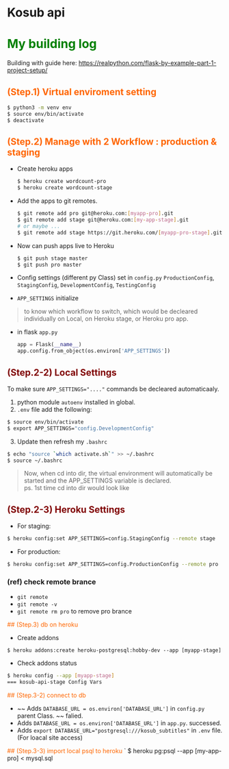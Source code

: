 # Kosub api




# <font color=#008000> My building log </font>
Building with guide here: https://realpython.com/flask-by-example-part-1-project-setup/

## <font color=#FF6600> (Step.1) Virtual enviroment setting </font>
```bash
$ python3 -m venv env
$ source env/bin/activate
$ deactivate
```

## <font color=#FF6600> (Step.2) Manage with 2 Workflow : production & staging </font>
- Create heroku apps
    ```bash
    $ heroku create wordcount-pro
    $ heroku create wordcount-stage
    ```
- Add the apps to git remotes.
    ```bash
    $ git remote add pro git@heroku.com:[myapp-pro].git
    $ git remote add stage git@heroku.com:[my-app-stage].git
    # or maybe ...
    $ git remote add stage https://git.heroku.com/[myapp-pro-stage].git
    ```
- Now can push apps live to Heroku
    ```bash
    $ git push stage master
    $ git push pro master
    ```

- Config settings (different py Class) set in `config.py`
  `ProductionConfig`, `StagingConfig`, `DevelopmentConfig`, `TestingConfig`

- `APP_SETTINGS` initialize
 > to know which workflow to switch, which would be decleared individually on Local, on Heroku stage, or Heroku pro app.
 - in flask `app.py`
   ```python
   app = Flask(__name__)
   app.config.from_object(os.environ['APP_SETTINGS'])
   ```

## <font color=#800000> (Step.2-2) Local Settings </font>
To make sure `APP_SETTINGS="...."` commands be decleared automaticaaly.
1. python module `autoenv` installed in global.
2. `.env` file add the following:
```bash
$ source env/bin/activate
$ export APP_SETTINGS="config.DevelopmentConfig"
```
3. Update then refresh my `.bashrc`
```bash
$ echo "source `which activate.sh`" >> ~/.bashrc
$ source ~/.bashrc
```
> Now, when cd into dir, the virtual environment will automatically be started and the APP_SETTINGS variable is declared. <br />
> ps. 1st time cd into dir would look like

## <font color=#800000> (Step.2-3) Heroku Settings </font>
- For staging:
```bash
$ heroku config:set APP_SETTINGS=config.StagingConfig --remote stage
```
- For production:
```bash
$ heroku config:set APP_SETTINGS=config.ProductionConfig --remote pro
```

### (ref) check remote brance
 - `git remote`
 - `git remote -v`
 - `git remote rm pro` to remove pro brance

 <font color=#FF6600> ## (Step.3) db on heroku </font>
 - Create addons
 ```basg
 $ heroku addons:create heroku-postgresql:hobby-dev --app [myapp-stage]
 ```
 - Check addons status
 ```bash
 $ heroku config --app [myapp-stage]
 === kosub-api-stage Config Vars
 ```

 <font color=#FF6600> ## (Step.3-2) connect to db </font>
 - ~~ Adds `DATABASE_URL = os.environ['DATABASE_URL']` in `config.py` parent Class. ~~ falied.
 - Adds `DATABASE_URL = os.environ['DATABASE_URL']`  in `app.py`. successed.
 - Adds `export DATABASE_URL="postgresql:///kosub_subtitles"` in `.env` file. (For loacal site access)

 <font color=#FF6600> ## (Step.3-3) import local psql to heroku </font>
 ` $ heroku pg:psql --app [my-app-pro] < mysql.sql
